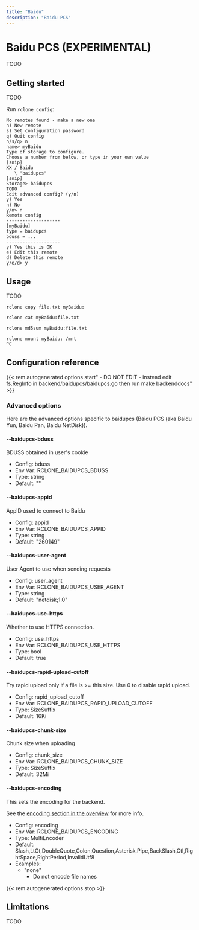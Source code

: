 ```yaml
---
title: "Baidu"
description: "Baidu PCS"
---
```


# Baidu PCS (EXPERIMENTAL)

TODO

## Getting started

TODO

Run `rclone config`:
```
No remotes found - make a new one
n) New remote
s) Set configuration password
q) Quit config
n/s/q> n
name> myBaidu
Type of storage to configure.
Choose a number from below, or type in your own value
[snip]
XX / Baidu
   \ "baidupcs"
[snip]
Storage> baidupcs
TODO
Edit advanced config? (y/n)
y) Yes
n) No
y/n> n
Remote config
--------------------
[myBaidu]
type = baidupcs
bduss = ...
--------------------
y) Yes this is OK
e) Edit this remote
d) Delete this remote
y/e/d> y
```

## Usage

TODO

```
rclone copy file.txt myBaidu:

rclone cat myBaidu:file.txt

rclone md5sum myBaidu:file.txt

rclone mount myBaidu: /mnt
^C
```

## Configuration reference

{{< rem autogenerated options start" - DO NOT EDIT - instead edit fs.RegInfo in backend/baidupcs/baidupcs.go then run make backenddocs" >}}
### Advanced options

Here are the advanced options specific to baidupcs (Baidu PCS (aka Baidu Yun, Baidu Pan, Baidu NetDisk)).

#### --baidupcs-bduss

BDUSS obtained in user's cookie

- Config:      bduss
- Env Var:     RCLONE_BAIDUPCS_BDUSS
- Type:        string
- Default:     ""

#### --baidupcs-appid

AppID used to connect to Baidu

- Config:      appid
- Env Var:     RCLONE_BAIDUPCS_APPID
- Type:        string
- Default:     "260149"

#### --baidupcs-user-agent

User Agent to use when sending requests

- Config:      user_agent
- Env Var:     RCLONE_BAIDUPCS_USER_AGENT
- Type:        string
- Default:     "netdisk;1.0"

#### --baidupcs-use-https

Whether to use HTTPS connection.

- Config:      use_https
- Env Var:     RCLONE_BAIDUPCS_USE_HTTPS
- Type:        bool
- Default:     true

#### --baidupcs-rapid-upload-cutoff

Try rapid upload only if a file is >= this size. Use 0 to disable rapid upload.

- Config:      rapid_upload_cutoff
- Env Var:     RCLONE_BAIDUPCS_RAPID_UPLOAD_CUTOFF
- Type:        SizeSuffix
- Default:     16Ki

#### --baidupcs-chunk-size

Chunk size when uploading

- Config:      chunk_size
- Env Var:     RCLONE_BAIDUPCS_CHUNK_SIZE
- Type:        SizeSuffix
- Default:     32Mi

#### --baidupcs-encoding

This sets the encoding for the backend.

See the [encoding section in the overview](/overview/#encoding) for more info.

- Config:      encoding
- Env Var:     RCLONE_BAIDUPCS_ENCODING
- Type:        MultiEncoder
- Default:     Slash,LtGt,DoubleQuote,Colon,Question,Asterisk,Pipe,BackSlash,Ctl,RightSpace,RightPeriod,InvalidUtf8
- Examples:
    - "none"
        - Do not encode file names

{{< rem autogenerated options stop >}}

## Limitations

TODO
